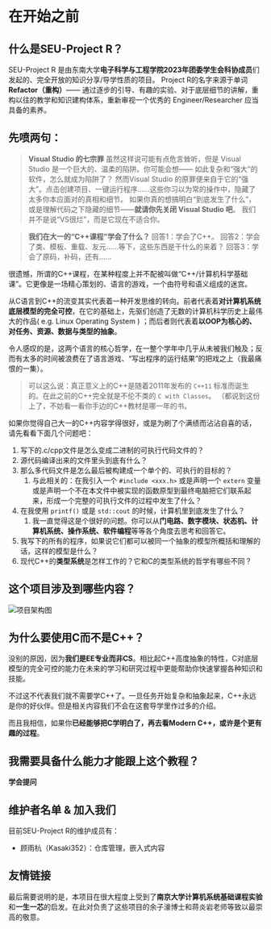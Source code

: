 # 在开始之前

## 什么是SEU-Project R？

SEU-Project R 是由东南大学**电子科学与工程学院2023年团委学生会科协成员**们发起的、完全开放的知识分享/导学性质的项目。
Project R的名字来源于单词**Refactor（重构）**—— 通过逐步的引导、有趣的实验、对于底层细节的讲解，重构以往的教学和知识建构体系，重新审视一个优秀的 Engineer/Researcher 应当具备的素养。

## 先喷两句：

> **Visual Studio 的七宗罪**
> 虽然这样说可能有点危言耸听，但是 Visual Studio 是一个巨大的、温柔的陷阱。你可能会想—— 如此复杂和“强大”的软件，怎么就成为陷阱了？
> 然而Visual Studio 的原罪便来自于它的“强大”。点击创建项目、一键运行程序……这些你习以为常的操作中，隐藏了太多你本应面对的真相和细节。
> 如果你真的想搞明白“到底发生了什么”，或是理解代码之下隐藏的细节——**就请你先关闭 Visual Studio 吧**。
> 我们并不是说“VS很烂”，而是它现在不适合你。

> **我们在大一的“C++课程”学会了什么？**
> 	回答1：学会了C++。
> 	回答2：学会了类、模板、重载、友元……等下，这些东西是干什么的来着？
> 	回答3：学会了原码，补码，还有……

很遗憾，所谓的C++课程，在某种程度上并不配被叫做“C++/计算机科学基础课”。它更像是一场精心策划的、语言的游戏，一个由符号和语义组成的迷宫。

从C语言到C++的流变其实代表着一种开发思维的转向。前者代表着**对计算机系统底层模型的完全可控**，在它的基础上，先驱们创造了无数的计算机科学历史上最伟大的作品( e.g. Linux Operating System ) ；而后者则代表着**以OOP为核心的、对任务、资源、数据与类型的抽象**。

令人感叹的是，这两个语言的核心哲学，在一整个学年中几乎从未被我们触及；反而有太多的时间被浪费在了语言游戏、“写出程序的运行结果”的把戏之上（我最痛恨的一集）。

> 可以这么说：真正意义上的C++是随着2011年发布的 `C++11` 标准而诞生的。在此之前的C++完全就是不伦不类的 `C with Classes`。
> （都说到这份上了，不妨看一看你手边的C++教材是哪一年的书。


如果你觉得自己大一的C++内容学得很好，或是为刷了个满绩而沾沾自喜的话，请先看看下面几个问题吧：

1. 写下的.c/cpp文件是怎么变成二进制的可执行代码文件的？
2. 源代码编译出来的文件里头到底有什么？
3. 那么多代码文件是怎么最后被构建成一个单个的、可执行的目标的？
	1. 与此相关的：在我引入一个 `#include <xxx.h>` 或是声明一个 `extern` 变量或是声明一个不在本文件中被实现的函数原型到最终电脑把它们联系起来，形成一个完整的可执行文件的过程中发生了什么？
4. 在我使用 `printf()` 或是 `std::cout` 的时候，计算机里到底发生了什么？
	1. 我一直觉得这是个很好的问题。你可以从**门电路、数字模块、状态机、计算机系统、操作系统、软件编程**等等各个角度去思考和回答它。
5. 我写下的所有的程序，如果说它们都可以被同一个抽象的模型所概括和理解的话，这样的模型是什么？
6. 现代C++的**类型系统**是怎样工作的？它和C的类型系统的哲学有哪些不同？
   
## 这个项目涉及到哪些内容？

![项目架构图](Project_Arch.png)

## 为什么要使用C而不是C++？

没别的原因，因为**我们是EE专业而非CS**。相比起C++高度抽象的特性，C对底层模型的完全可控的能力在未来的学习和研究过程中更能帮助你快速掌握各种知识和技能。

不过这不代表我们就不需要学C++了。一旦任务开始复杂和抽象起来，C++永远是你的好伙伴。但是相关内容我们不会在这套导学里作过多的介绍。

而且我相信，如果你**已经能够把C学明白了，再去看Modern C++，或许是个更有趣的过程**。

## 我需要具备什么能力才能跟上这个教程？

**学会提问**


## 维护者名单 & 加入我们

目前SEU-Project R的维护成员有：

- 顾雨杭（Kasaki352）：仓库管理，嵌入式内容

## 友情链接


最后需要说明的是，本项目在很大程度上受到了**南京大学计算机系统基础课程实验**和**一生一芯**的启发。在此对负责了这些项目的余子濠博士和蒋炎岩老师等致以最崇高的敬意。
